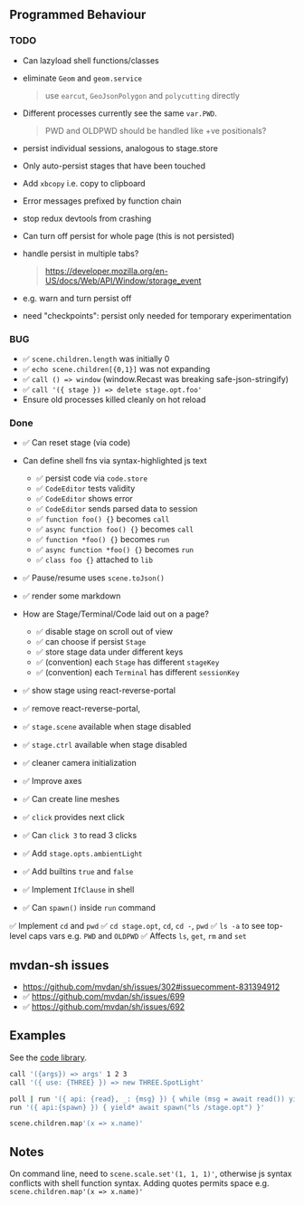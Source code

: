 ## Programmed Behaviour

### TODO

- Can lazyload shell functions/classes

- eliminate `Geom` and `geom.service`
  > use `earcut`, `GeoJsonPolygon` and `polycutting` directly
- Different processes currently see the same `var.PWD`.
  > PWD and OLDPWD should be handled like +ve positionals?

- persist individual sessions, analogous to stage.store
- Only auto-persist stages that have been touched

- Add `xbcopy` i.e. copy to clipboard
- Error messages prefixed by function chain
- stop redux devtools from crashing
- Can turn off persist for whole page (this is not persisted)
- handle persist in multiple tabs?
  > https://developer.mozilla.org/en-US/docs/Web/API/Window/storage_event
- e.g. warn and turn persist off
- need "checkpoints": persist only needed for temporary experimentation

### BUG

- ✅ `scene.children.length` was initially 0
- ✅ `echo scene.children[{0,1}]` was not expanding
- ✅ `call () => window` (window.Recast was breaking safe-json-stringify)
- ✅ `call '({ stage }) => delete stage.opt.foo'`
- Ensure old processes killed cleanly on hot reload


### Done

- ✅ Can reset stage (via code)

- Can define shell fns via syntax-highlighted js text
  - ✅ persist code via `code.store`
  - ✅ `CodeEditor` tests validity
  - ✅ `CodeEditor` shows error
  - ✅ `CodeEditor` sends parsed data to session
  - ✅ `function foo() {}` becomes `call`
  - ✅ `async function foo() {}` becomes `call`
  - ✅ `function *foo() {}` becomes `run`
  - ✅ `async function *foo() {}` becomes `run`
  - ✅ `class foo {}` attached to `lib`

- ✅ Pause/resume uses `scene.toJson()`
- ✅ render some markdown

- How are Stage/Terminal/Code laid out on a page?
  - ✅ disable stage on scroll out of view 
  - ✅ can choose if persist `Stage`
  - ✅ store stage data under different keys
  - ✅ (convention) each `Stage` has different `stageKey`
  - ✅ (convention) each `Terminal` has different `sessionKey`

- ✅ show stage using react-reverse-portal
- ✅ remove react-reverse-portal,
- ✅ `stage.scene` available when stage disabled
- ✅ `stage.ctrl` available when stage disabled
- ✅ cleaner camera initialization

- ✅ Improve axes
- ✅ Can create line meshes
- ✅ `click` provides next click
- ✅ Can `click 3` to read 3 clicks 
- ✅ Add `stage.opts.ambientLight`
- ✅ Add builtins `true` and `false`
- ✅ Implement `IfClause` in shell
- ✅ Can `spawn()` inside `run` command

✅ Implement `cd` and `pwd`
   ✅ `cd stage.opt`, `cd`, `cd -`, `pwd`
   ✅ `ls -a` to see top-level caps vars e.g. `PWD` and `OLDPWD`
   ✅ Affects `ls`, `get`, `rm` and `set`

## mvdan-sh issues

- https://github.com/mvdan/sh/issues/302#issuecomment-831394912
- ✅ https://github.com/mvdan/sh/issues/699
- ✅ https://github.com/mvdan/sh/issues/692

## Examples

See the [code library](../model/sh/code-library.ts).

```sh
call '({args}) => args' 1 2 3
call '({ use: {THREE} }) => new THREE.SpotLight'

poll | run '({ api: {read}, _: {msg} }) { while (msg = await read()) yield* ["hi", msg]; }'
run '({ api:{spawn} }) { yield* await spawn("ls /stage.opt") }'

scene.children.map'(x => x.name)'
```

## Notes

On command line, need to `scene.scale.set'(1, 1, 1)'`,
otherwise js syntax conflicts with shell function syntax.
Adding quotes permits space e.g. `scene.children.map'(x => x.name)'`
